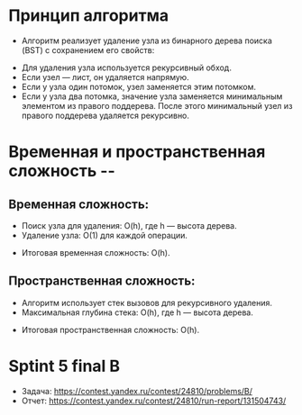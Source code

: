 
# Принцип алгоритма
 * Алгоритм реализует удаление узла из бинарного дерева поиска (BST) с сохранением его свойств:
  - Для удаления узла используется рекурсивный обход.
  - Если узел — лист, он удаляется напрямую.
  - Если у узла один потомок, узел заменяется этим потомком.
  - Если у узла два потомка, значение узла заменяется минимальным элементом из правого поддерева.
  После этого минимальный узел из правого поддерева удаляется рекурсивно.

# Временная и пространственная сложность --
 ## Временная сложность:
  - Поиск узла для удаления: O(h), где h — высота дерева.
  - Удаление узла: O(1) для каждой операции.
  * Итоговая временная сложность: O(h).

 ## Пространственная сложность:
  - Алгоритм использует стек вызовов для рекурсивного удаления.
  - Максимальная глубина стека: O(h), где h — высота дерева.
  * Итоговая пространственная сложность: O(h).

# Sptint 5 final B
 * Задача: https://contest.yandex.ru/contest/24810/problems/B/
 * Отчет: https://contest.yandex.ru/contest/24810/run-report/131504743/
 